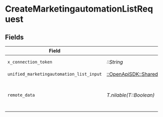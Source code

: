 # CreateMarketingautomationListRequest


## Fields

| Field                                                                                                                   | Type                                                                                                                    | Required                                                                                                                | Description                                                                                                             |
| ----------------------------------------------------------------------------------------------------------------------- | ----------------------------------------------------------------------------------------------------------------------- | ----------------------------------------------------------------------------------------------------------------------- | ----------------------------------------------------------------------------------------------------------------------- |
| `x_connection_token`                                                                                                    | *::String*                                                                                                              | :heavy_check_mark:                                                                                                      | The connection token                                                                                                    |
| `unified_marketingautomation_list_input`                                                                                | [::OpenApiSDK::Shared::UnifiedMarketingautomationListInput](../../models/shared/unifiedmarketingautomationlistinput.md) | :heavy_check_mark:                                                                                                      | N/A                                                                                                                     |
| `remote_data`                                                                                                           | *T.nilable(T::Boolean)*                                                                                                 | :heavy_minus_sign:                                                                                                      | Set to true to include data from the original Marketingautomation software.                                             |